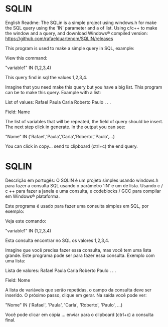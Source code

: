 # SQLIN
English Readme:
The SQLin is a simple project using windows.h for make the SQL query using the 'IN' parameter and a of list. Using c/c++ to make the window and  a query, and download Windows® compiled version: https://github.com/rafaelduartenom/SQLIN/releases

This program is used to make a simple query in SQL, example:

View this command:

"variable1" IN (1,2,3,4)

This query find in sql the values 1,2,3,4.

Imagine that you need make this query but you have a big list. This program can be to make this query.
Example with a list:

List of values:
Rafael
Paula
Carla
Roberto
Paulo
.
.
.

Field: Name

The list of variables that will be repeated, the field of query should be insert. The next step click in generate. In the output you can see:

"Name" IN ('Rafael','Paula','Carla','Roberto','Paulo',...)

You can click in copy...  send to clipboard (ctrl+c) the end query. 

# SQLIN
Descrição em portugês:
O SQLIN é um projeto simples usando windows.h para fazer a consulta SQL usando o parâmetro 'IN' e um de lista. Usando c / c ++ para fazer a janela e uma consulta, e codeblocks / GCC para compilar em Windows® plataforma.

Este programa é usado para fazer uma consulta simples em SQL, por exemplo:

Veja este comando:

"variable1" IN (1,2,3,4)

Esta consulta encontrar no SQL os valores 1,2,3,4.

Imagine que você precisa fazer essa consulta, mas você tem uma lista grande. Este programa pode ser para fazer essa consulta.
Exemplo com uma lista:

Lista de valores:
Rafael
Paula
Carla
Roberto
Paulo
.
.
.

Field: Nome

A lista de variáveis que serão repetidas, o campo da consulta deve ser inserido. O próximo passo, clique em gerar. Na saída você pode ver:

"Nome" IN ('Rafael', 'Paula', 'Carla', 'Roberto', 'Paulo', ...)

Você pode clicar em cópia ... enviar para o clipboard  (ctrl+c) a consulta final.

